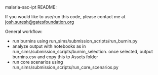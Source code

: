 malaria-sac-ipt README:

If you would like to use/run this code, please contact me at josh.suresh@gatesfoundation.org

General workflow:
- run burnins using run_sims/submission_scripts/run_burnin.py 
- analyze output with notebooks as in run_sims/submission_scripts/burnin_selection.  once selected, output burnins.csv and copy this to Assets folder 
- run core scenarios using run_sims/submission_scripts/run_core_scenarios.py
